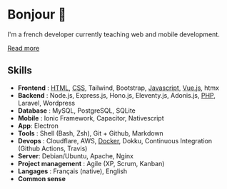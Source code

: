 # Bonjour 👋

I'm a french developer currently teaching web and mobile development.

[Read more](https://clementbarbaza.com)

## Skills

* **Frontend** : [HTML](https://github.com/cba85?tab=repositories&language=html), [CSS](https://github.com/cba85?tab=repositories&language=css), Tailwind, Bootstrap, [Javascript](https://github.com/cba85?tab=repositories&language=javascript), [Vue.js](https://github.com/cba85?tab=repositories&language=vue), htmx
* **Backend** : Node.js, Express.js, Hono.js, Eleventy.js, Adonis.js, [PHP](https://github.com/cba85?tab=repositories&language=php), Laravel, Wordpress
* **Database** : MySQL, PostgreSQL, SQLite
* **Mobile** : Ionic Framework, Capacitor, Nativescript
* **App**: Electron
* **Tools** : Shell (Bash, Zsh), Git + Github, Markdown
* **Devops** : Cloudflare, AWS, [Docker](https://github.com/cba85?tab=repositories&language=dockerfile), Dokku, Continuous Integration (Github Actions, Travis)
* **Server**: Debian/Ubuntu, Apache, Nginx
* **Project management** : Agile (XP, Scrum, Kanban)
* **Langages** : Français (native), English
* **Common sense**
